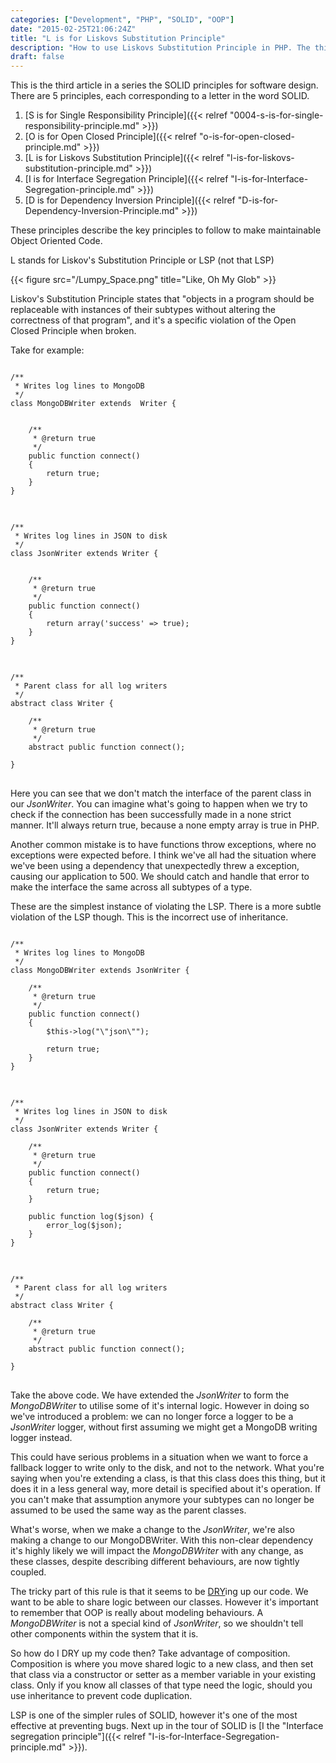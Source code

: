 ```yaml
---
categories: ["Development", "PHP", "SOLID", "OOP"]
date: "2015-02-25T21:06:24Z"
title: "L is for Liskovs Substitution Principle"
description: "How to use Liskovs Substitution Principle in PHP. The third in a series on SOLID."
draft: false
---
```


This is the third article in a series the SOLID principles for software design. There are 5 principles, each corresponding to a letter in the word SOLID.

1.  [S is for Single Responsibility Principle]({{< relref "0004-s-is-for-single-responsibility-principle.md" >}})
2.  [O is for Open Closed Principle]({{< relref "o-is-for-open-closed-principle.md" >}})
3.  [L is for Liskovs Substitution Principle]({{< relref "l-is-for-liskovs-substitution-principle.md" >}})
4.  [I is for Interface Segregation Principle]({{< relref "I-is-for-Interface-Segregation-principle.md" >}})
5.  [D is for Dependency Inversion Principle]({{< relref "D-is-for-Dependency-Inversion-Principle.md" >}})

These principles describe the key principles to follow to make maintainable Object Oriented Code.

L stands for Liskov's Substitution Principle or LSP (not that LSP)

{{< figure src="/Lumpy_Space.png" title="Like, Oh My Glob" >}}

Liskov's Substitution Principle states that "objects in a program should be replaceable with instances of their subtypes without altering the correctness of that program", and it's a specific violation of the Open Closed Principle when broken.

Take for example:

<pre class="code">
<code class="php">
/**
 * Writes log lines to MongoDB
 */
class MongoDBWriter extends  Writer {


    /**
     * @return true
     */
    public function connect()
    {
        return true;
    }
}
</code>
</pre>

<pre class="code">
<code class="php">
/**
 * Writes log lines in JSON to disk
 */
class JsonWriter extends Writer {


    /**
     * @return true
     */
    public function connect()
    {
        return array('success' => true);
    }
}
</code>
</pre>

<pre class="code">
<code class="php">
/**
 * Parent class for all log writers
 */
abstract class Writer {

    /**
     * @return true
     */
    abstract public function connect();

}
</code>
</pre>

Here you can see that we don't match the interface of the parent class in our _JsonWriter_. You can imagine what's going to happen when we try to check if the connection has been successfully made in a none strict manner. It'll always return true, because a none empty array is true in PHP.

Another common mistake is to have functions throw exceptions, where no exceptions were expected before. I think we've all had the situation where we've been using a dependency that unexpectedly threw a exception, causing our application to 500. We should catch and handle that error to make the interface the same across all subtypes of a type.

These are the simplest instance of violating the LSP. There is a more subtle violation of the LSP though. This is the incorrect use of inheritance.

<pre class="code">
<code class="php">
/**
 * Writes log lines to MongoDB
 */
class MongoDBWriter extends JsonWriter {

    /**
     * @return true
     */
    public function connect()
    {
        $this->log("\"json\"");

        return true;
    }
}
</code>
</pre>

<pre class="code">
<code class="php">
/**
 * Writes log lines in JSON to disk
 */
class JsonWriter extends Writer {

    /**
     * @return true
     */
    public function connect()
    {
        return true;
    }

    public function log($json) {
        error_log($json);
    }
}
</code>
</pre>

<pre class="code">
<code class="php">
/**
 * Parent class for all log writers
 */
abstract class Writer {

    /**
     * @return true
     */
    abstract public function connect();

}
</code>
</pre>

Take the above code. We have extended the _JsonWriter_ to form the _MongoDBWriter_ to utilise some of it's internal logic. However in doing so we've introduced a problem: we can no longer force a logger to be a _JsonWriter_ logger, without first assuming we might get a MongoDB writing logger instead.

This could have serious problems in a situation when we want to force a fallback logger to write only to the disk, and not to the network. What you're saying when you're extending a class, is that this class does this thing, but it does it in a less general way, more detail is specified about it's operation. If you can't make that assumption anymore your subtypes can no longer be assumed to be used the same way as the parent classes.

What's worse, when we make a change to the _JsonWriter_, we're also making a change to our MongoDBWriter. With this non-clear dependency it's highly likely we will impact the _MongoDBWriter_ with any change, as these classes, despite describing different behaviours, are now tightly coupled.

The tricky part of this rule is that it seems to be [DRY](https://en.wikipedia.org/wiki/Don%27t_repeat_yourself)ing up our code. We want to be able to share logic between our classes. However it's important to remember that OOP is really about modeling behaviours. A _MongoDBWriter_ is not a special kind of _JsonWriter_, so we shouldn't tell other components within the system that it is.

So how do I DRY up my code then? Take advantage of composition. Composition is where you move shared logic to a new class, and then set that class via a constructor or setter as a member variable in your existing class. Only if you know all classes of that type need the logic, should you use inheritance to prevent code duplication.

LSP is one of the simpler rules of SOLID, however it's one of the most effective at preventing bugs. Next up in the tour of SOLID is [I the "Interface segregation principle"]({{< relref "I-is-for-Interface-Segregation-principle.md" >}}).
